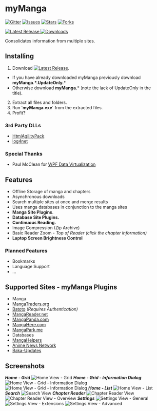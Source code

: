 # myManga

[![Gitter](https://img.shields.io/gitter/room/nwjs/nw.js.svg?style=flat-square)](https://gitter.im/jrjparks/myManga?utm_source=badge&utm_medium=badge&utm_campaign=pr-badge&utm_content=badge)
[![Issues](https://img.shields.io/github/issues/jrjparks/myManga.svg?style=flat-square)](https://github.com/jrjparks/myManga/issues)
[![Stars](https://img.shields.io/github/stars/jrjparks/myManga.svg?style=flat-square)](https://github.com/jrjparks/myManga/stargazers)
[![Forks](https://img.shields.io/github/forks/jrjparks/myManga.svg?style=flat-square)](https://github.com/jrjparks/myManga/network)

[![Latest Release](https://img.shields.io/github/release/jrjparks/myManga.svg?style=flat-square) ![Downloads](https://img.shields.io/github/downloads/jrjparks/myManga/latest/total.svg?style=flat-square)](https://github.com/jrjparks/myManga/releases/latest)

Consolidates information from multiple sites.

## Installing
1. Download [![Latest Release](https://img.shields.io/github/release/jrjparks/myManga.svg?style=flat-square)](https://github.com/jrjparks/myManga/releases/latest).
 * If you have already downloaded myManga previously download **myManga.\*.UpdateOnly.***
 * Otherwise download **myManga.*** (note the lack of UpdateOnly in the title).
2. Extract all files and folders.
3. Run '**myManga.exe**' from the extracted files.
4. Profit?

### 3rd Party DLLs
* [HtmlAgilityPack](https://htmlagilitypack.codeplex.com/)
* [log4net](https://logging.apache.org/log4net/)

### Special Thanks
* Paul McClean for [WPF Data Virtualization](http://www.codeproject.com/Articles/34405/WPF-Data-Virtualization)

## Features
* Offline Storage of manga and chapters
* Asynchronous downloads
* Search multiple sites at once and merge results
* Uses manga databases in conjunction to the manga sites
* **Manga Site Plugins.**
* **Database Site Plugins.**
* **Continuous Reading.**
* Image Compression (Zip Archive)
* Basic Reader Zoom - *Top of Reader (click the chapter information)*
* **Laptop Screen Brightness Control**

### Planned Features
* Bookmarks
* Language Support
* ...


## Supported Sites - myManga Plugins
* Manga
 * [MangaTraders.org](http://mangatraders.org/)
 * [Batoto](http://bato.to/) *(Requires Authentication)*
 * [MangaReader.net](http://www.mangareader.net/)
 * [MangaPanda.com](http://www.mangapanda.com/)
 * [MangaHere.com](http://www.mangahere.com/)
 * [MangaPark.me](http://www.mangapark.me/)
* Databases
 * [MangaHelpers](http://www.mangahelpers.com/manga/)
 * [Anime News Network](http://www.animenewsnetwork.com/)
 * [Baka-Updates](http://www.mangaupdates.com/)

## Screenshots
___Home - Grid___
![Home View - Grid](https://i.imgur.com/445TSSF.jpg "Home View - Grid")
___Home - Grid - Information Dialog___
![Home View - Grid - Information Dialog](https://i.imgur.com/u5CbrpV.jpg "Home View - Grid - Information Dialog")
![Home View - Grid - Information Dialog](https://i.imgur.com/1bPzjEp.jpg "Home View - Grid - Information Dialog")
___Home - List___
![Home View - List](https://i.imgur.com/kBmCA8P.png "Home View - List")
___Search___
![Search View](https://i.imgur.com/lqIekwc.png "Search View")
___Chapter Reader___
![Chapter Reader View](https://i.imgur.com/wLt8DI3.jpg "Chapter Reader View")
![Chapter Reader View - Overview](https://i.imgur.com/Jj8HRUF.jpg "Chapter Reader View - Overview")
___Settings___
![Settings View - General](https://i.imgur.com/7uHcusM.png "Settings View - General")
![Settings View - Extensions](https://i.imgur.com/vCOP0YE.png "Settings View - Extensions")
![Settings View - Advanced](https://i.imgur.com/FCId2Yw.png "Settings View - Advanced")
